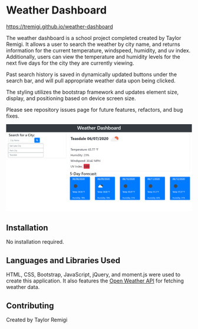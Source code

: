 # Weather Dashboard

https://tremigi.github.io/weather-dashboard

The weather dashboard is a school project completed created by Taylor Remigi. It allows a user to search the weather by city name, and returns information for the current temperature, windspeed, humidity, and uv index. Additionally, users can view the temperature and humidity levels for the next five days for the city they are currently viewing.

Past search history is saved in dynamically updated buttons under the search bar, and will pull appropriate weather data upon being clicked.

The styling utilizes the bootstrap framework and updates element size, display, and positioning based on device screen size.

Please see repository issues page for future features, refactors, and bug fixes.

<img src="./assets/images/weather-dashboard-screenshot.png" />

## Installation

No installation required.

## Languages and Libraries Used

HTML, CSS, Bootstrap, JavaScript, jQuery, and moment.js were used to create this application. It also features the <a href="https://openweathermap.org/api">Open Weather API</a> for fetching weather data.

## Contributing
Created by Taylor Remigi
